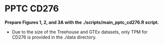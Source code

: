 # PPTC CD276

**Prepare Figures 1, 2, and 3A with the ./scripts/main_pptc_cd276.R script.**
- Due to the size of the Treehouse and GTEx datasets, only TPM for CD276 is provided in the ./data directory.

